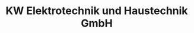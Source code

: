 ---
title: "KW Elektrotechnik und Haustechnik GmbH"
url: /roetgesbuettel/kw-elektrotechnik-und-haustechnik-gmbh/
shop: Elektronik
---